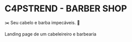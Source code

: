 # C4PSTREND - BARBER SHOP
✂️ Seu cabelo e barba impecáveis. 💈

Landing page de um cabeleireiro e barbearia


